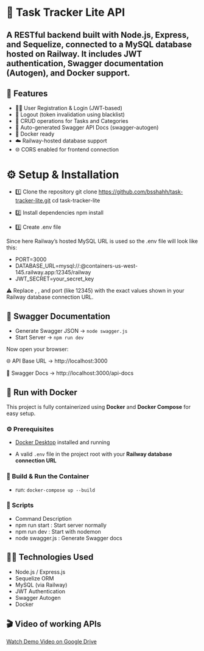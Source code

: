 # 🧩 Task Tracker Lite API

A RESTful backend built with Node.js, Express, and Sequelize, connected to a MySQL database hosted on Railway.
It includes JWT authentication, Swagger documentation (Autogen), and Docker support.
---

## 🚀 Features

- 🧑‍💻 User Registration & Login (JWT-based)
- 🔐 Logout (token invalidation using blacklist)
- 📂 CRUD operations for Tasks and Categories
- 🧭 Auto-generated Swagger API Docs (swagger-autogen)
- 🐳 Docker ready
- ☁️ Railway-hosted database support
- 🌐 CORS enabled for frontend connection


# ⚙️ Setup & Installation
- 1️⃣ Clone the repository
git clone https://github.com/bsshahh/task-tracker-lite.git
cd task-tracker-lite

- 2️⃣ Install dependencies
npm install

- 3️⃣ Create .env file

Since here Railway’s hosted MySQL URL is used so the .env file will look like this:

- PORT=3000
- DATABASE_URL=mysql://<username>:<password>@containers-us-west-145.railway.app:12345/railway
- JWT_SECRET=your_secret_key


⚠️ Replace <username>, <password>, and port (like 12345) with the exact values shown in your Railway database connection URL.


## 🧭 Swagger Documentation
- Generate Swagger JSON → `node swagger.js`  
- Start Server → `npm run dev`


Now open your browser:

🌐 API Base URL → http://localhost:3000

📘 Swagger Docs → http://localhost:3000/api-docs


## 🐳 Run with Docker

This project is fully containerized using **Docker** and **Docker Compose** for easy setup.

### ⚙️ Prerequisites
- [Docker Desktop](https://www.docker.com/products/docker-desktop/) installed and running  

- A valid `.env` file in the project root with your **Railway database connection URL**

### 🧱 Build & Run the Container
- run:
`docker-compose up --build`


### 🧰 Scripts
- Command	Description
- npm run start : Start server normally
- npm run dev : Start with nodemon
- node swagger.js : Generate Swagger docs



## 🧑‍💻 Technologies Used

- Node.js / Express.js
- Sequelize ORM
- MySQL (via Railway)
- JWT Authentication
- Swagger Autogen
- Docker

## 🎬 Video of working APIs 

[Watch Demo Video on Google Drive](https://drive.google.com/file/d/1ON31Hr0jjMVFX5Zm2XjNbLxZh7qU-1H4/view)
